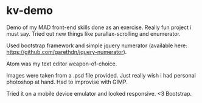 # kv-demo
Demo of my MAD front-end skills done as an exercise. Really fun project i must say. Tried out new things like parallax-scrolling and enumerator.

Used bootstrap framework and simple jquery numerator (available here: https://github.com/garethdn/jquery-numerator).

Atom was my text editor weapon-of-choice.

Images were taken from a .psd file provided. Just really wish i had personal photoshop at hand. Had to improvise with GIMP.

Tried it on a mobile device emulator and looked responsive. <3 Bootstrap.
